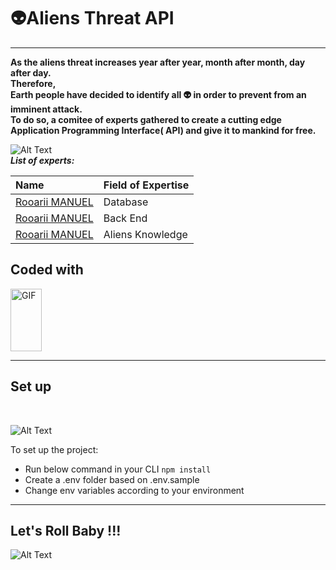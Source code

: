# 👽Aliens Threat API
- - - - 
**As the aliens threat increases year after year, month after month, day after day.</br> Therefore, <br>Earth people have decided to identify all 👽 in order to prevent from an imminent attack.</br> To do so, a comitee of experts gathered to create a cutting edge Application Programming Interface( API) and give it to mankind for free.**

![Alt Text](https://media.giphy.com/media/4Lcm8ICoLLHuo/giphy.gif)
</br>
**_List of experts:_**

| Name              | Field of Expertise    |
| :-------------     |:-------------        |
| [Rooarii MANUEL](https://github.com/Rooarii)      | Database        | 
| [Rooarii MANUEL](https://github.com/Rooarii)           | Back End              |
| [Rooarii MANUEL](https://github.com/Rooarii)      |    Aliens Knowledge         |
 
## Coded with 
 <img alt="GIF" src="https://media.giphy.com/media/TFiwrCyNQDFmID0QUA/giphy.gif" width="50" height="100"/>

- - - - 

## Set up 
</br>

![Alt Text](https://media.giphy.com/media/j3tMWkr0AG8EPnzGi1/giphy.gif)

To set up the project:
- Run below command in your CLI
    ```npm install```
- Create a .env folder based on .env.sample
- Change env variables according to your environment
- - - - 
## Let's Roll Baby !!!
![Alt Text](https://media.giphy.com/media/1nR9Amsb8ukSlSwWVq/giphy.gif)
